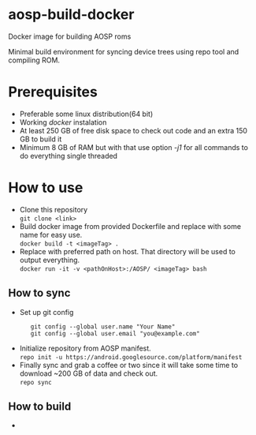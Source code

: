 # aosp-build-docker
Docker image for building AOSP roms

Minimal build environment for syncing device trees using repo tool and compiling ROM.

# Prerequisites

* Preferable some linux distribution(64 bit)
* Working *docker* instalation
* At least 250 GB of free disk space to check out code and an extra 150 GB to build it
* Minimum 8 GB of RAM but with that use option *-j1* for all commands to do everything single threaded

# How to use

* Clone this repository  
  `git clone <link>`
* Build docker image from provided Dockerfile and replace <imageTag> with some name for easy use.  
  `docker build -t <imageTag> .`
* Replace <pathOnHost> with preferred path on host. That directory will be used to output everything.  
   `docker run -it -v <pathOnHost>:/AOSP/ <imageTag> bash`

## How to sync
* Set up git config  
  ```
     git config --global user.name "Your Name"
     git config --global user.email "you@example.com"
  ```
* Initialize repository from AOSP manifest.  
  `repo init -u https://android.googlesource.com/platform/manifest`
* Finally sync and grab a coffee or two since it will take some time to download ~200 GB of data and check out.  
  `repo sync`
## How to build
* 
